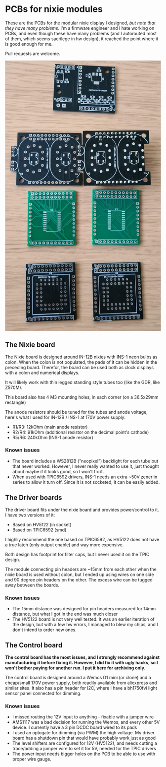 # PCBs for nixie modules

These are the PCBs for the modular nixie display I designed, *but note that they
have many problems*. I'm a firmware engineer and I hate working on PCBs, and
even though these have many problems (and I autorouted most of them, which seems
sacrilege in hw design), it reached the point where it is good enough for me.

Pull requests are welcome.

![Bare PCBs](pcbs.jpg)

## The Nixie board

The Nixie board is designed around IN-12B nixies with INS-1 neon bulbs as colon.
When the colon is not populated, the pads of it can be hidden in the preceding
board. Therefor, the board can be used both as clock displays with a colon and
numerical displays.

It will likely work with thin legged standing style tubes too (like the GDR,
like Z570M).

This board also has 4 M3 mounting holes, in each corner (on a 36.5x29mm
rectangle)

The anode resistors should be tuned for the tubes and anode voltage, here's what
I used for IN-12B / INS-1 at 170V power supply:

- R1/R3: 12kOhm (main anode resistor)
- R2/R4: 91kOhm (additional resistor on the decimal point's cathode)
- R5/R6: 240kOhm (INS-1 anode resistor)

### Known issues

- The board includes a WS2812B ("neopixel") backlight for each tube but that
  never worked. However, I never really wanted to use it, just thought about
  maybe if it looks good, so I won't fix it.
- When used with TPIC6592 drivers, INS-1 needs an extra ~50V zener in series to
  allow it turn off. Since it is not socketed, it can be easily added.

## The Driver boards

The driver board fits under the nixie board and provides power/control to it. I
have two versions of it:

- Based on HV5122 (in socket)
- Based on TPIC6592 (smd)

I highliy recommend the one based on TPIC6592, as HV5122 does not have a true
latch (only output enable) and way more expensive.

Both design has footprint for filter caps, but I never used it on the TPIC
design.

The module connecting pin headers are ~15mm from each other when the nixie board
is used without colon, but I ended up using wires on one side and 90 degree pin
headers on the other. The excess wire can be tugged away between the boards.

### Known issues

- The 15mm distance was designed for pin headers measured for 14mm distance, but
  what I got in the end was much closer
- The HV5122 board is not very well tested. It was an earlier iteration of the
  design, but with a few hw errors, I managed to blew my chips, and I don't
  intend to order new ones.

## The Control board

**The control board has the most issues, and I strongly recommend against
manufacturing it before fixing it. However, I did fix it with ugly hacks, so I
won't bother paying for another run. I put it here for archiving only.**

The control board is designed around a Wemos D1 mini (or clone) and a
cheap/small 170V power supply, both readily available from aliexpress and
similar sites. It also has a pin header for I2C, where I have a bh1750fvi light
sensor panel connected for dimming.

### Known issues

- I missed routing the 12V input to anything - fixable with a jumper wire
- AMS1117 was a bad decision for running the Wemos, and every other 5V device. I
  currently have a 3 pin DCDC board wired to its pads
- I used an optogate for dimming (via PWM) the high voltage. My driver board has
  a shutdown pin that would have probably work just as good
- The level shifters are configured for 12V (HV5122), and needs cutting a
  trace/adding a jumper wire to set it for 5V, needed for the TPIC drivers
- The power input needs bigger holes on the PCB to be able to use with proper
  wire gauge.
